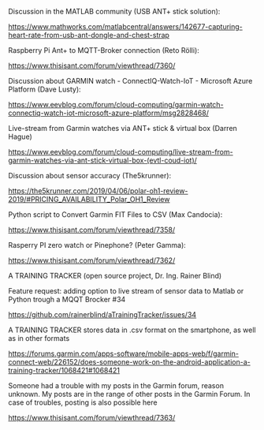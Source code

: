 
Discussion in the MATLAB community (USB ANT+  stick solution):

https://www.mathworks.com/matlabcentral/answers/142677-capturing-heart-rate-from-usb-ant-dongle-and-chest-strap

Raspberry Pi Ant+ to MQTT-Broker connection (Reto Rölli):

https://www.thisisant.com/forum/viewthread/7360/

Discussion about GARMIN watch - ConnectIQ-Watch-IoT - Microsoft Azure Platform (Dave Lusty):

https://www.eevblog.com/forum/cloud-computing/garmin-watch-connectiq-watch-iot-microsoft-azure-platform/msg2828468/

Live-stream from Garmin watches via ANT+ stick & virtual box (Darren Hague)

https://www.eevblog.com/forum/cloud-computing/live-stream-from-garmin-watches-via-ant-stick-virtual-box-(evtl-coud-iot)/

Discussion about sensor accuracy (The5krunner):

https://the5krunner.com/2019/04/06/polar-oh1-review-2019/#PRICING_AVAILABILITY_Polar_OH1_Review

Python script to Convert Garmin FIT Files to CSV (Max Candocia):

https://www.thisisant.com/forum/viewthread/7358/

Rasperry PI zero watch or Pinephone? (Peter Gamma):

https://www.thisisant.com/forum/viewthread/7362/

A TRAINING TRACKER (open source project, Dr. Ing. Rainer Blind)

Feature request: adding option to live stream of sensor data to Matlab or Python trough a MQQT Brocker #34

https://github.com/rainerblind/aTrainingTracker/issues/34

A TRAINING TRACKER stores data in .csv format on the smartphone, as well as in other formats 

https://forums.garmin.com/apps-software/mobile-apps-web/f/garmin-connect-web/226152/does-someone-work-on-the-android-application-a-training-tracker/1068421#1068421

Someone had a trouble with my posts in the Garmin forum, reason unknown. My posts are in the range of other posts in the Garmin Forum. In case of troubles, posting is also possible here

https://www.thisisant.com/forum/viewthread/7363/







